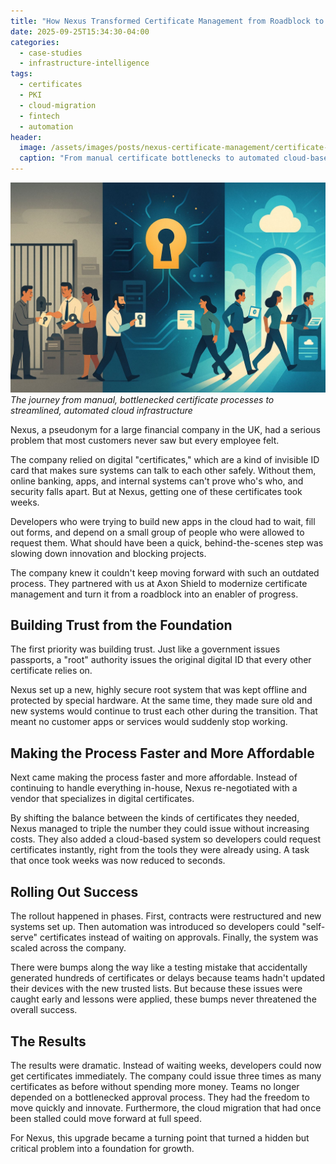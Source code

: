 ```yaml
---
title: "How Nexus Transformed Certificate Management from Roadblock to Competitive Advantage"
date: 2025-09-25T15:34:30-04:00
categories:
  - case-studies
  - infrastructure-intelligence
tags:
  - certificates
  - PKI
  - cloud-migration
  - fintech
  - automation
header:
  image: /assets/images/posts/nexus-certificate-management/certificate-transformation-journey.jpg
  caption: "From manual certificate bottlenecks to automated cloud-based infrastructure"
---
```


![Certificate Management Transformation](/assets/images/posts/nexus-certificate-management/certificate-transformation-journey.jpg)
*The journey from manual, bottlenecked certificate processes to streamlined, automated cloud infrastructure*

Nexus, a pseudonym for a large financial company in the UK, had a serious problem that most customers never saw but every employee felt. 

The company relied on digital "certificates," which are a kind of invisible ID card that makes sure systems can talk to each other safely. Without them, online banking, apps, and internal systems can't prove who's who, and security falls apart. But at Nexus, getting one of these certificates took weeks.

Developers who were trying to build new apps in the cloud had to wait, fill out forms, and depend on a small group of people who were allowed to request them. What should have been a quick, behind-the-scenes step was slowing down innovation and blocking projects.

The company knew it couldn't keep moving forward with such an outdated process. They partnered with us at Axon Shield to modernize certificate management and turn it from a roadblock into an enabler of progress. 

## Building Trust from the Foundation

The first priority was building trust. Just like a government issues passports, a "root" authority issues the original digital ID that every other certificate relies on. 

Nexus set up a new, highly secure root system that was kept offline and protected by special hardware. At the same time, they made sure old and new systems would continue to trust each other during the transition. That meant no customer apps or services would suddenly stop working.

## Making the Process Faster and More Affordable

Next came making the process faster and more affordable. Instead of continuing to handle everything in-house, Nexus re-negotiated with a vendor that specializes in digital certificates. 

By shifting the balance between the kinds of certificates they needed, Nexus managed to triple the number they could issue without increasing costs. They also added a cloud-based system so developers could request certificates instantly, right from the tools they were already using. A task that once took weeks was now reduced to seconds.

## Rolling Out Success

The rollout happened in phases. First, contracts were restructured and new systems set up. Then automation was introduced so developers could "self-serve" certificates instead of waiting on approvals. Finally, the system was scaled across the company. 

There were bumps along the way like a testing mistake that accidentally generated hundreds of certificates or delays because teams hadn't updated their devices with the new trusted lists. But because these issues were caught early and lessons were applied, these bumps never threatened the overall success.

## The Results

The results were dramatic. Instead of waiting weeks, developers could now get certificates immediately. The company could issue three times as many certificates as before without spending more money. Teams no longer depended on a bottlenecked approval process. They had the freedom to move quickly and innovate. Furthermore, the cloud migration that had once been stalled could move forward at full speed.

For Nexus, this upgrade became a turning point that turned a hidden but critical problem into a foundation for growth.
